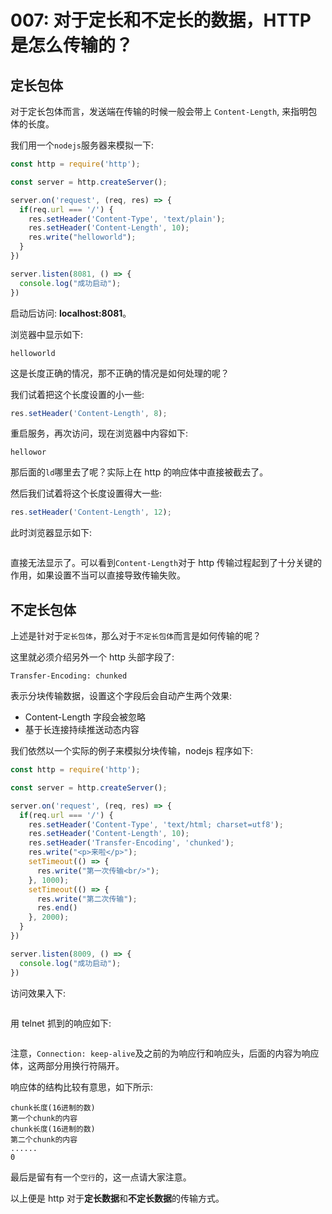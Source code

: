 # 007: 对于定长和不定长的数据，HTTP 是怎么传输的？

## 定长包体
对于定长包体而言，发送端在传输的时候一般会带上
`Content-Length`, 来指明包体的长度。

我们用一个`nodejs`服务器来模拟一下:
```js
const http = require('http');

const server = http.createServer();

server.on('request', (req, res) => {
  if(req.url === '/') {
    res.setHeader('Content-Type', 'text/plain');
    res.setHeader('Content-Length', 10);
    res.write("helloworld");
  }
})

server.listen(8081, () => {
  console.log("成功启动");
})
```
启动后访问: **localhost:8081**。

浏览器中显示如下:
```
helloworld
```
这是长度正确的情况，那不正确的情况是如何处理的呢？

我们试着把这个长度设置的小一些:
```js
res.setHeader('Content-Length', 8);
```
重启服务，再次访问，现在浏览器中内容如下:
```
hellowor
```
那后面的`ld`哪里去了呢？实际上在 http 的响应体中直接被截去了。

然后我们试着将这个长度设置得大一些:
```js
res.setHeader('Content-Length', 12);
```
此时浏览器显示如下:

<img :src="$withBase('/http/004.jpg')"></img>

直接无法显示了。可以看到`Content-Length`对于 http 传输过程起到了十分关键的作用，如果设置不当可以直接导致传输失败。

## 不定长包体
上述是针对于`定长包体`，那么对于`不定长包体`而言是如何传输的呢？

这里就必须介绍另外一个 http 头部字段了:
```
Transfer-Encoding: chunked
```
表示分块传输数据，设置这个字段后会自动产生两个效果:
- Content-Length 字段会被忽略
- 基于长连接持续推送动态内容

我们依然以一个实际的例子来模拟分块传输，nodejs 程序如下:
```js
const http = require('http');

const server = http.createServer();

server.on('request', (req, res) => {
  if(req.url === '/') {
    res.setHeader('Content-Type', 'text/html; charset=utf8');
    res.setHeader('Content-Length', 10);
    res.setHeader('Transfer-Encoding', 'chunked');
    res.write("<p>来啦</p>");
    setTimeout(() => {
      res.write("第一次传输<br/>");
    }, 1000);
    setTimeout(() => {
      res.write("第二次传输");
      res.end()
    }, 2000);
  }
})

server.listen(8009, () => {
  console.log("成功启动");
})
```
访问效果入下:

<img :src="$withBase('/http/001.gif')"></img>

用 telnet 抓到的响应如下:

<img :src="$withBase('/http/005.jpg')"></img>

注意，`Connection: keep-alive`及之前的为响应行和响应头，后面的内容为响应体，这两部分用换行符隔开。

响应体的结构比较有意思，如下所示:
```
chunk长度(16进制的数)
第一个chunk的内容
chunk长度(16进制的数)
第二个chunk的内容
......
0

```
最后是留有有一个`空行`的，这一点请大家注意。

以上便是 http 对于**定长数据**和**不定长数据**的传输方式。

